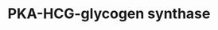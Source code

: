 ---
annotations:
- type: Pathway Ontology
  value: protein kinase A (PKA) signaling pathway
authors:
- Julia
- Mkutmon
- MaintBot
- Fehrhart
- Eweitz
description: ''
last-edited: 2021-05-16
organisms:
- Rattus norvegicus
redirect_from:
- /index.php/Pathway:WP2042
- /instance/WP2042
schema-jsonld:
- '@context': https://schema.org/
  '@id': https://wikipathways.github.io/pathways/WP2042.html
  '@type': Dataset
  creator:
    '@type': Organization
    name: WikiPathways
  description: ''
  keywords:
  - Camk2d
  - Pfkfb1
  - Pcp4
  - Cyp2b1
  - Pfkfb3
  - Prkab1
  - Fdft1
  - Acly
  - Cyp2b3
  - Gys2
  - Stmn1
  - Hmgcr
  - Prkaa1
  - Camk2b
  - Pygl
  - Camk2n2
  - Pklr
  - Cyp2b21
  - Ppm1b
  - Phkg1
  - Pygm
  - Prkag2
  - Phka2
  - Tymp
  - Phka1
  - Prkaa2
  - Phkb
  - Prkab2
  - Camk2a
  - Cyp2b31
  - Camk2g
  - Pygb
  - Phkg2
  - Cyp2b12
  - Cyp2b15
  - Prkag1
  - Gys1
  - Ppm1a
  - Slc6a8
  - Cyp2b2
  - Camk2n1
  - Prkag3
  - Pkm2
  license: CC0
  name: PKA-HCG-glycogen synthase
seo: CreativeWork
title: PKA-HCG-glycogen synthase
wpid: WP2042
---